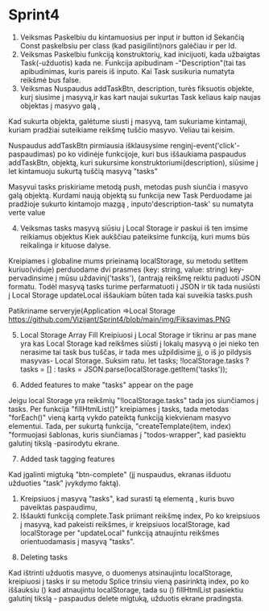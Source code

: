 # Sprint4
1. Veiksmas
Paskelbiu du kintamuosius per input ir button id
Sekančią Const paskelbsiu per class (kad pasigilinti)nors galėčiau ir per Id.
2. Veiksmas
Paskelbiu funkciją konstruktorių, kad inicijuoti, kada užbaigtas Task(-užduotis) kada ne.
Funkcija apibudinam -"Description"(tai tas apibudinimas, kuris pareis iš inputo.
Kai Task susikuria  numatyta reikšmė bus false.
3. Veiksmas
Nuspaudus  addTaskBtn, description, turės fiksuotis objekte, kurį siusime į masyvą,ir kas kart naujai sukurtas Task keliaus kaip naujas objektas į masyvo galą , 

Kad sukurta objekta, galėtume siusti į masyvą, tam sukuriame kintamaji, kuriam pradžiai suteikiame reikšmę tuščio masyvo. Veliau tai keisim.  

Nuspaudus  addTaskBtn pirmiausia išklausysime renginį-event('click'-paspaudimas) po ko vidinėje funkcijoje, kuri bus iššaukiama paspaudus addTaskBtn, objektą, kuri sukursime konstruktoriumi(description), siūsime į let kintamuoju sukurtą tuščią masyvą "tasks" 

Masyvui tasks priskiriame metodą push, metodas push siunčia i masyvo galą objektą.
Kurdami naują objektą su funkcija new Task
Perduodame jai pradžioje sukurto kintamojo mazgą , inputo'description-task' su numatyta verte value

4. Veiksmas
tasks masyvą siūsiu į Local Storage ir paskui iš ten imsime reikiamus objektus
Kiek aukščiau pateiksime funkciją, kuri mums būs reikalinga ir kituose dalyse.

Kreipiames i globaline mums prieinamą localStorage,  su metodu setItem kuriuo(viduje) perduodame dvi prasmes (key: string, value: string) key- pervadinsime į mūsu uždavinį('tasks'), (antrają reikšmę reiktu paduoti JSON formatu. Todėl masyvą tasks  turime perfarmatuoti į JSON ir tik tada nusiūsti į  Local Storage
updateLocal iššaukiam būten tada kai suveikia tasks.push

Patikriname serveryje(Application =>Local Storage
https://github.com/Vizijant/Sprint4/blob/main/img/Fiksavimas.PNG

5. Local Storage Array Fill
Kreipiuosi į Local Storage ir tikrinu ar pas mane yra kas Local Storage kad reikšmes siūsti į lokalų masyvą o jei nieko ten nerasime tai task  bus tuščas, ir tada mes užpildisime jį, o iš jo pildysis masyvas- Local Storage. Suksim ratu.
let tasks;      !localStorage.tasks ? tasks = [] : tasks = JSON.parse(localStorage.getItem('tasks'));

6. Added features to make  "tasks" appear on the page

Jeigu local Storage yra reikšmių "!localStorage.tasks" tada jos  siunčiamos į tasks. Per funkcija  "fillHtmlList()" kreipiames į tasks, tada metodas "forEach()" vieną kartą vykdo pateiktą funkciją kiekvienam masyvo elementui.  Tada, per sukurtą funkcija, "createTemplate(item, index) "formuojasi šablonas, kuris siunčiamas į "todos-wrapper", kad pasiektu galutinį tikslą -pasirodytu ekrane.

7. Added task tagging features

Kad įgalinti  migtuką "btn-complete" (jį nuspaudus, ekranas išduotu užduoties "task"  įvykdymo faktą). 
1) Kreipsiuos į masyvą "tasks", kad surasti tą elementą , kuris buvo paveiktas paspaudimu, 
2) Iššaukti funkciją complete.Task priimant reikšmę index, Po ko kreipsiuos į masyvą, kad pakeisti reikšmes, ir kreipsiuos localStorage, kad localStorage per "updateLocal" funkciją atnaujintu reikšmes orientuodamasis į masyvą "tasks".


8. Deleting tasks

Kad  ištrinti užduotis masyve, o duomenys  atsinaujintu localStorage, kreipiuosi į tasks ir su metodu 
Splice trinsiu vieną pasirinktą index, po ko iššauksiu () kad atnaujintu localStorage, tada  su () fillHtmlList
 pasiektiu galutinį tikslą -  paspaudus delete migtuką, užduotis ekrane pradingsta.
